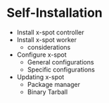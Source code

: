 # Self-Installation

* Install x-spot controller
* Install x-spot worker
  * considerations
* Configure x-spot
  * General configurations
  * Specific configurations
* Updating x-spot
  * Package manager
  * Binary Tarball
